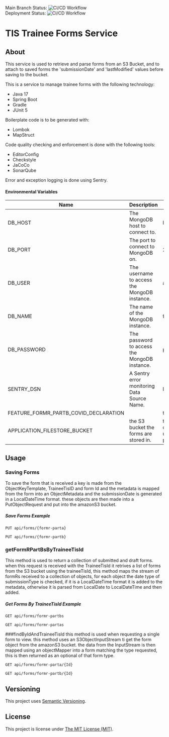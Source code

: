 Main Branch Status: ![CI/CD Workflow](https://github.com/Health-Education-England/tis-trainee-forms/workflows/CI/CD%20Workflow/badge.svg?branch=main)  
Deployment Status: ![CI/CD Workflow](https://github.com/Health-Education-England/tis-trainee-forms/workflows/CI/CD%20Workflow/badge.svg?branch=main&event=deployment_status)
# TIS Trainee Forms Service

## About

This service is used to retrieve and parse forms from an S3 Bucket, and to attach to saved forms
the 'submissionDate' and 'lastModified' values before saving to the bucket. 


This is a service to manage trainee forms with the following technology:

 - Java 17
 - Spring Boot
 - Gradle
 - JUnit 5

Boilerplate code is to be generated with:
 - Lombok
 - MapStruct

Code quality checking and enforcement is done with the following tools:
 - EditorConfig
 - Checkstyle
 - JaCoCo
 - SonarQube

Error and exception logging is done using Sentry.

#### Environmental Variables

| Name                                  | Description                                  | Default                              |
|---------------------------------------|----------------------------------------------|--------------------------------------|
| DB_HOST                               | The MongoDB host to connect to.              | localhost                            |
| DB_PORT                               | The port to connect to MongoDB on.           | 27017                                |
| DB_USER                               | The username to access the MongoDB instance. | admin                                |
| DB_NAME                               | The name of the MongoDB instance.            | forms                                |
| DB_PASSWORD                           | The password to access the MongoDB instance. | pwd                                  |
| SENTRY_DSN                            | A Sentry error monitoring Data Source Name.  | local                                |
| FEATURE_FORMR_PARTB_COVID_DECLARATION |                                              | true                                 |
| APPLICATION_FILESTORE_BUCKET          | the S3 bucket the forms are stored in.       | tis-trainee-documents-upload-preprod |

## Usage
### Saving Forms

To save the form that is received a key is made from the ObjectKeyTemplate, TraineeTisID and form
Id and the metadata is mapped from the form into an ObjectMetadata and the submissionDate is generated
in a LocalDateTime format. these objects are then made into a PutObjectRequest and put into the amazonS3
bucket. 

##### Save Forms Example
```
PUT api/forms/{formr-parta}
```
```
PUT api/forms/{formr-partb}
```

### getFormRPartBsByTraineeTisId

This method is used to return a collection of submitted and draft forms. when this request is 
received with the TraineeTisId it retrives a list of forms from the S3 bucket using
the traineeTisId, this method maps the stream of formRs received to a collection of objects, for 
each object the date type of submissionType is checked, if it is a LocalDateTime format it is added
to the metadata, otherwise it is parsed from LocalDate to LocalDateTime and then added.

##### Get Forms By TraineeTisId Example
```
GET api/forms/formr-partbs
```
```
GET api/forms/formr-partas
```

###findByIdAndTraineeTisId
this method is used when requesting a single form to view. this method uses an S3ObjectInputStream
ti get the form object from the amazonS3 bucket. the data from the InputStream is then mapped
using an objectMapper into a form matching the type requested, this is then returned as an optional
of that form type. 

```
GET api/forms/formr-parta/{Id}
```
```
GET api/forms/formr-partb/{Id}
```

## Versioning
This project uses [Semantic Versioning](semver.org).

## License
This project is license under [The MIT License (MIT)](LICENSE).
